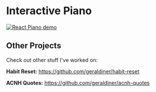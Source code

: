 # Interactive Piano

<!-- Write a short sentence or two about this project and what it does. Be sure to include a link and a screenshot (we're front end devs so we can actually see our work!).

**Link to project:** http://recruiters-love-seeing-live-demos.com/ -->

[![React Piano demo](https://res.cloudinary.com/marcomontalbano/image/upload/v1628839075/video_to_markdown/images/streamable--1od18g-c05b58ac6eb4c4700831b2b3070cd403.jpg)](https://streamable.com/1od18g "React Piano demo")

<!-- ## How It's Made:

**Tech used:** HTML, CSS, JavaScript, React

Here's where you can go to town on how you actually built this thing. Write as much as you can here, it's totally fine if it's not too much just make sure you write _something_. If you don't have too much experience on your resume working on the front end that's totally fine. This is where you can really show off your passion and make up for that ten fold.

## Optimizations

_(optional)_

You don't have to include this section but interviewers _love_ that you can not only deliver a final product that looks great but also functions efficiently. Did you write something then refactor it later and the result was 5x faster than the original implementation? Did you cache your assets? Things that you write in this section are **GREAT** to bring up in interviews and you can use this section as reference when studying for technical interviews!

## Lessons Learned:

No matter what your experience level, being an engineer means continuously learning. Every time you build something you always have those _whoa this is awesome_ or _fuck yeah I did it!_ moments. This is where you should share those moments! Recruiters and interviewers love to see that you're self-aware and passionate about growing. -->

## Other Projects

Check out other stuff I've worked on:

**Habit Reset:** https://github.com/geraldiner/habit-reset

**ACNH Quotes:** https://github.com/geraldiner/acnh-quotes
